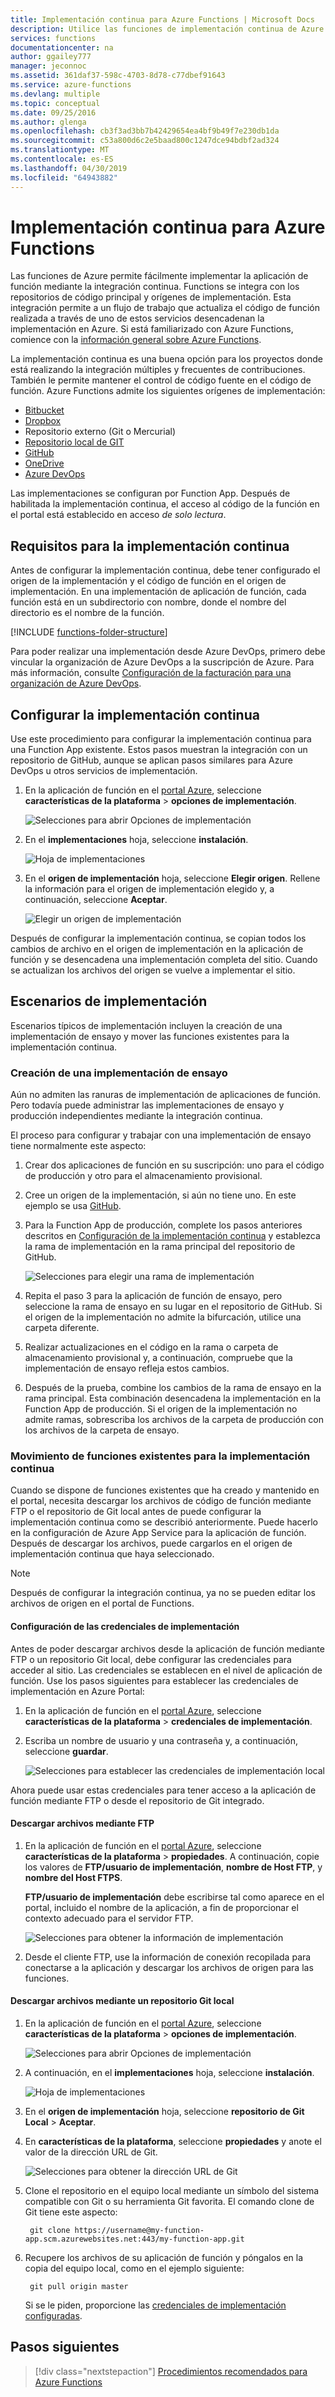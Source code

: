 ```yaml
---
title: Implementación continua para Azure Functions | Microsoft Docs
description: Utilice las funciones de implementación continua de Azure App Service para publicar sus funciones.
services: functions
documentationcenter: na
author: ggailey777
manager: jeconnoc
ms.assetid: 361daf37-598c-4703-8d78-c77dbef91643
ms.service: azure-functions
ms.devlang: multiple
ms.topic: conceptual
ms.date: 09/25/2016
ms.author: glenga
ms.openlocfilehash: cb3f3ad3bb7b42429654ea4bf9b49f7e230db1da
ms.sourcegitcommit: c53a800d6c2e5baad800c1247dce94bdbf2ad324
ms.translationtype: MT
ms.contentlocale: es-ES
ms.lasthandoff: 04/30/2019
ms.locfileid: "64943882"
---
```

# <a name="continuous-deployment-for-azure-functions"></a>Implementación continua para Azure Functions
Las funciones de Azure permite fácilmente implementar la aplicación de función mediante la integración continua. Functions se integra con los repositorios de código principal y orígenes de implementación. Esta integración permite a un flujo de trabajo que actualiza el código de función realizada a través de uno de estos servicios desencadenan la implementación en Azure. Si está familiarizado con Azure Functions, comience con la [información general sobre Azure Functions](functions-overview.md).

La implementación continua es una buena opción para los proyectos donde está realizando la integración múltiples y frecuentes de contribuciones. También le permite mantener el control de código fuente en el código de función. Azure Functions admite los siguientes orígenes de implementación:

* [Bitbucket](https://bitbucket.org/)
* [Dropbox](https://www.dropbox.com/)
* Repositorio externo (Git o Mercurial)
* [Repositorio local de GIT](../app-service/deploy-local-git.md)
* [GitHub](https://github.com)
* [OneDrive](https://onedrive.live.com/)
* [Azure DevOps](https://azure.microsoft.com/services/devops/)

Las implementaciones se configuran por Function App. Después de habilitada la implementación continua, el acceso al código de la función en el portal está establecido en acceso *de solo lectura*.

## <a name="requirements-for-continuous-deployment"></a>Requisitos para la implementación continua

Antes de configurar la implementación continua, debe tener configurado el origen de la implementación y el código de función en el origen de implementación. En una implementación de aplicación de función, cada función está en un subdirectorio con nombre, donde el nombre del directorio es el nombre de la función.  

[!INCLUDE [functions-folder-structure](../../includes/functions-folder-structure.md)]

Para poder realizar una implementación desde Azure DevOps, primero debe vincular la organización de Azure DevOps a la suscripción de Azure. Para más información, consulte [Configuración de la facturación para una organización de Azure DevOps](https://docs.microsoft.com/azure/devops/organizations/billing/set-up-billing-for-your-organization-vs?view=vsts#set-up-billing-via-the-azure-portal).

## <a name="set-up-continuous-deployment"></a>Configurar la implementación continua
Use este procedimiento para configurar la implementación continua para una Function App existente. Estos pasos muestran la integración con un repositorio de GitHub, aunque se aplican pasos similares para Azure DevOps u otros servicios de implementación.

1. En la aplicación de función en el [portal Azure](https://portal.azure.com), seleccione **características de la plataforma** > **opciones de implementación**. 
   
    ![Selecciones para abrir Opciones de implementación](./media/functions-continuous-deployment/setup-deployment.png)
 
1. En el **implementaciones** hoja, seleccione **instalación**.
 
    ![Hoja de implementaciones](./media/functions-continuous-deployment/setup-deployment-1.png)
   
1. En el **origen de implementación** hoja, seleccione **Elegir origen**. Rellene la información para el origen de implementación elegido y, a continuación, seleccione **Aceptar**.
   
    ![Elegir un origen de implementación](./media/functions-continuous-deployment/choose-deployment-source.png)

Después de configurar la implementación continua, se copian todos los cambios de archivo en el origen de implementación en la aplicación de función y se desencadena una implementación completa del sitio. Cuando se actualizan los archivos del origen se vuelve a implementar el sitio.

## <a name="deployment-scenarios"></a>Escenarios de implementación

Escenarios típicos de implementación incluyen la creación de una implementación de ensayo y mover las funciones existentes para la implementación continua.

<a name="staging"></a>
### <a name="create-a-staging-deployment"></a>Creación de una implementación de ensayo

Aún no admiten las ranuras de implementación de aplicaciones de función. Pero todavía puede administrar las implementaciones de ensayo y producción independientes mediante la integración continua.

El proceso para configurar y trabajar con una implementación de ensayo tiene normalmente este aspecto:

1. Crear dos aplicaciones de función en su suscripción: uno para el código de producción y otro para el almacenamiento provisional. 

1. Cree un origen de la implementación, si aún no tiene uno. En este ejemplo se usa [GitHub].

1. Para la Function App de producción, complete los pasos anteriores descritos en [Configuración de la implementación continua](#set-up-continuous-deployment) y establezca la rama de implementación en la rama principal del repositorio de GitHub.
   
    ![Selecciones para elegir una rama de implementación](./media/functions-continuous-deployment/choose-deployment-branch.png)

1. Repita el paso 3 para la aplicación de función de ensayo, pero seleccione la rama de ensayo en su lugar en el repositorio de GitHub. Si el origen de la implementación no admite la bifurcación, utilice una carpeta diferente.
    
1. Realizar actualizaciones en el código en la rama o carpeta de almacenamiento provisional y, a continuación, compruebe que la implementación de ensayo refleja estos cambios.

1. Después de la prueba, combine los cambios de la rama de ensayo en la rama principal. Esta combinación desencadena la implementación en la Function App de producción. Si el origen de la implementación no admite ramas, sobrescriba los archivos de la carpeta de producción con los archivos de la carpeta de ensayo.

<a name="existing"></a>
### <a name="move-existing-functions-to-continuous-deployment"></a>Movimiento de funciones existentes para la implementación continua
Cuando se dispone de funciones existentes que ha creado y mantenido en el portal, necesita descargar los archivos de código de función mediante FTP o el repositorio de Git local antes de puede configurar la implementación continua como se describió anteriormente. Puede hacerlo en la configuración de Azure App Service para la aplicación de función. Después de descargar los archivos, puede cargarlos en el origen de implementación continua que haya seleccionado.

> [!NOTE]
> Después de configurar la integración continua, ya no se pueden editar los archivos de origen en el portal de Functions.

<a name="credentials"></a>
#### <a name="configure-deployment-credentials"></a>Configuración de las credenciales de implementación
Antes de poder descargar archivos desde la aplicación de función mediante FTP o un repositorio Git local, debe configurar las credenciales para acceder al sitio. Las credenciales se establecen en el nivel de aplicación de función. Use los pasos siguientes para establecer las credenciales de implementación en Azure Portal:

1. En la aplicación de función en el [portal Azure](https://portal.azure.com), seleccione **características de la plataforma** > **credenciales de implementación**.
   
1. Escriba un nombre de usuario y una contraseña y, a continuación, seleccione **guardar**. 

   ![Selecciones para establecer las credenciales de implementación local](./media/functions-continuous-deployment/setup-deployment-credentials.png)

Ahora puede usar estas credenciales para tener acceso a la aplicación de función mediante FTP o desde el repositorio de Git integrado.

<a name="downftp"></a>
#### <a name="download-files-by-using-ftp"></a>Descargar archivos mediante FTP

1. En la aplicación de función en el [portal Azure](https://portal.azure.com), seleccione **características de la plataforma** > **propiedades**. A continuación, copie los valores de **FTP/usuario de implementación**, **nombre de Host FTP**, y **nombre del Host FTPS**.  

   **FTP/usuario de implementación** debe escribirse tal como aparece en el portal, incluido el nombre de la aplicación, a fin de proporcionar el contexto adecuado para el servidor FTP.
   
   ![Selecciones para obtener la información de implementación](./media/functions-continuous-deployment/get-deployment-credentials.png)

1. Desde el cliente FTP, use la información de conexión recopilada para conectarse a la aplicación y descargar los archivos de origen para las funciones.

<a name="downgit"></a>
#### <a name="download-files-by-using-a-local-git-repository"></a>Descargar archivos mediante un repositorio Git local

1. En la aplicación de función en el [portal Azure](https://portal.azure.com), seleccione **características de la plataforma** > **opciones de implementación**. 
   
    ![Selecciones para abrir Opciones de implementación](./media/functions-continuous-deployment/setup-deployment.png)
 
1. A continuación, en el **implementaciones** hoja, seleccione **instalación**.
 
    ![Hoja de implementaciones](./media/functions-continuous-deployment/setup-deployment-1.png)
   
1. En el **origen de implementación** hoja, seleccione **repositorio de Git Local** > **Aceptar**.

1. En **características de la plataforma**, seleccione **propiedades** y anote el valor de la dirección URL de Git. 
   
    ![Selecciones para obtener la dirección URL de Git](./media/functions-continuous-deployment/get-local-git-deployment-url.png)

1. Clone el repositorio en el equipo local mediante un símbolo del sistema compatible con Git o su herramienta Git favorita. El comando clone de Git tiene este aspecto:
   
        git clone https://username@my-function-app.scm.azurewebsites.net:443/my-function-app.git

1. Recupere los archivos de su aplicación de función y póngalos en la copia del equipo local, como en el ejemplo siguiente:
   
        git pull origin master
   
    Si se le piden, proporcione las [credenciales de implementación configuradas](#credentials).  

[GitHub]: https://github.com/

## <a name="next-steps"></a>Pasos siguientes

> [!div class="nextstepaction"]
> [Procedimientos recomendados para Azure Functions](functions-best-practices.md)
